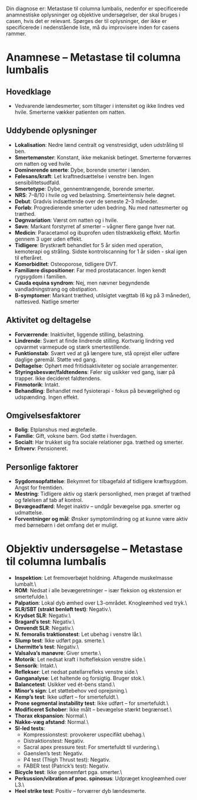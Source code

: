 
Din diagnose er: Metastase til columna lumbalis, nedenfor er specificerede anamnestiske oplysninger og objektive undersøgelser, der skal bruges i casen, hvis det er relevant. Spørges der til oplysninger, der ikke er specificerede i nedenstående liste, må du improvisere inden for casens rammer.

# Anamnese – Metastase til columna lumbalis

## Hovedklage

-   Vedvarende lændesmerter, som tiltager i intensitet og ikke lindres ved hvile. Smerterne vækker patienten om natten.

## Uddybende oplysninger

-   **Lokalisation**: Nedre lænd centralt og venstresidigt, uden udstråling til ben.
-   **Smertemønster**: Konstant, ikke mekanisk betinget. Smerterne forværres om natten og ved hvile.
-   **Dominerende smerte**: Dybe, borende smerter i lænden.
-   **Følesans/kraft**: Let kraftnedsættelse i venstre ben. Ingen sensibilitetsudfald.
-   **Smertetype**: Dybe, gennemtrængende, borende smerter.
-   **NRS**: 7–8/10 i hvile og ved belastning. Smerteintensiv hele døgnet.
-   **Debut**: Gradvis indsættende over de seneste 2–3 måneder.
-   **Forløb**: Progredierende smerter uden bedring. Nu med nattesmerter og træthed.
-   **Døgnvariation**: Værst om natten og i hvile.
-   **Søvn**: Markant forstyrret af smerter – vågner flere gange hver nat.
-   **Medicin**: Paracetamol og ibuprofen uden tilstrækkelig effekt. Morfin gennem 3 uger uden effekt.
-   **Tidligere**: Brystkræft behandlet for 5 år siden med operation, kemoterapi og stråling. Sidste kontrolscanning for 1 år siden - skal igen til efteråret.
-   **Komorbiditet**: Osteoporose, tidligere DVT.
-   **Familiære dispositioner**: Far med prostatacancer. Ingen kendt rygsygdom i familien.
-   **Cauda equina syndrom**: Nej, men nævner begyndende vandladningstrang og obstipation.
-   **B-symptomer**: Markant træthed, utilsigtet vægttab (6 kg på 3 måneder), nattesved. Natlige smerter

## Aktivitet og deltagelse

-   **Forværrende**: Inaktivitet, liggende stilling, belastning.
-   **Lindrende**: Svært at finde lindrende stilling. Kortvarig lindring ved opvarmet varmepude og stærk smertestillende.
-   **Funktionstab**: Svært ved at gå længere ture, stå oprejst eller udføre daglige gøremål. Støtte ved gang.
-   **Deltagelse**: Ophørt med fritidsaktiviteter og sociale arrangementer.
-   **Styringsbesvær/faldtendens**: Føler sig usikker ved gang, især på trapper. Ikke decideret faldtendens.
-   **Finmotorik**: Intakt.
-   **Behandling**: Behandlet med fysioterapi - fokus på bevægelighed og udspænding. Ingen effekt.

## Omgivelsesfaktorer

-   **Bolig**: Etplanshus med ægtefælle.
-   **Familie**: Gift, voksne børn. God støtte i hverdagen.
-   **Socialt**: Har trukket sig fra sociale relationer pga. træthed og smerter.
-   **Erhverv**: Pensioneret.

## Personlige faktorer

-   **Sygdomsopfattelse**: Bekymret for tilbagefald af tidligere kræftsygdom. Angst for fremtiden.
-   **Mestring**: Tidligere aktiv og stærk personlighed, men præget af træthed og følelsen af tab af kontrol.
-   **Bevægeadfærd**: Meget inaktiv – undgår bevægelse pga. smerter og udmattelse.
-   **Forventninger og mål**: Ønsker symptomlindring og at kunne være aktiv med børnebørn i det omfang det er muligt.

# Objektiv undersøgelse – Metastase til columna lumbalis

-   **Inspektion**: Let fremoverbøjet holdning. Aftagende muskelmasse lumbalt.\
-   **ROM**: Nedsat i alle bevægeretninger – især fleksion og ekstension er smertefulde.\
-   **Palpation**: Lokal dyb ømhed over L3-området. Knogleømhed ved tryk.\
-   **SLR/SBT (strakt benløft test)**: Negativ.\
-   **Krydset SLR**: Negativ.\
-   **Bragard’s test**: Negativ.\
-   **Omvendt SLR**: Negativ.\
-   **N. femoralis traktionstest**: Let ubehag i venstre lår.\
-   **Slump test**: Ikke udført pga. smerte.\
-   **Lhermitte’s test**: Negativ.\
-   **Valsalva’s manøvre**: Giver smerte.\
-   **Motorik**: Let nedsat kraft i hoftefleksion venstre side.\
-   **Sensorik**: Intakt.\
-   **Reflekser**: Let nedsat patellarrefleks venstre side.\
-   **Ganganalyse**: Let haltende og forsigtig. Bruger stok.\
-   **Balancetest**: Usikker ved ét-bens stand.\
-   **Minor’s sign**: Let støttebehov ved oprejsning.\
-   **Kemp’s test**: Ikke udført – for smertefuldt.\
-   **Prone segmental instability test**: Ikke udført – for smertefuldt.\
-   **Modificeret Schober**: Ikke målt – bevægelse stærkt begrænset.\
-   **Thorax ekspansion**: Normal.\
-   **Nakke-væg afstand**: Normal.\
-   **SI-led tests**:
    -   Kompressionstest: provokerer uspecifikt ubehag.\
    -   Distraktionstest: Negativ.
    -   Sacral apex pressure test: For smertefuldt til vurdering.\
    -   Gaenslen’s test: Negativ.
    -   P4 test (Thigh Thrust test): Negativ.
    -   FABER test (Patrick’s test): Negativ.
-   **Bicycle test**: Ikke gennemført pga. smerter.\
-   **Perkussion/vibration af proc. spinosus**: Udpræget knogleømhed over L3.\
-   **Heel strike test**: Positiv – forværrer dyb lændesmerte.

